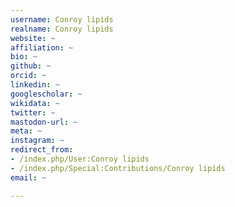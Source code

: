 ```yaml
---
username: Conroy lipids
realname: Conroy lipids
website: ~
affiliation: ~
bio: ~
github: ~
orcid: ~
linkedin: ~
googlescholar: ~
wikidata: ~
twitter: ~
mastodon-url: ~
meta: ~
instagram: ~
redirect_from:
- /index.php/User:Conroy lipids
- /index.php/Special:Contributions/Conroy lipids
email: ~

---
```

